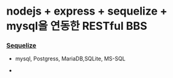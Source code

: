# nodejs + express + sequelize + mysql을 연동한 RESTful BBS

### [Sequelize](https://sequelize.org/master/)

- mysql, Postgress, MariaDB,SQLite, MS-SQL

*
